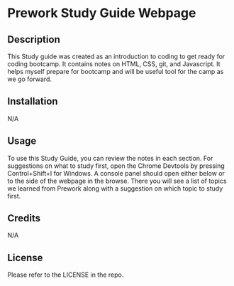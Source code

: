 # Prework Study Guide Webpage

## Description

This Study guide was created as an introduction to coding to get ready for coding bootcamp. It contains notes on HTML, CSS, git, and Javascript. It helps myself prepare for bootcamp and will be useful tool for the camp as we go forward.

## Installation

N/A

## Usage

To use this Study Guide, you can review the notes in each section. For suggestions on what to study first, open the Chrome Devtools by pressing Control+Shift+I for Windows. A console panel should open either below or to the side of the webpage in the browse. There you will see a list of topics we learned from Prework along with a suggestion on which topic to study first.

## Credits

N/A

## License

Please refer to the LICENSE in the repo.



